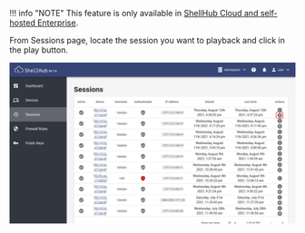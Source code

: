 !!! info "NOTE"
	This feature is only available in [ShellHub Cloud and self-hosted Enterprise](https://www.shellhub.io/pricing).

From Sessions page, locate the session you want to playback and click in the play button.

![](/img/recorded-session-playback.png)

